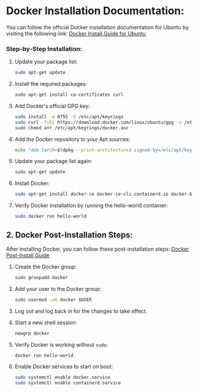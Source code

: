 # Docker Installation Documentation:

You can follow the official Docker installation documentation for Ubuntu by visiting the following link:
[Docker Install Guide for Ubuntu](https://docs.docker.com/engine/install/ubuntu/#install-using-the-repository)

### Step-by-Step Installation:

1. Update your package list:

   ```bash
   sudo apt-get update
   ```

2. Install the required packages:

   ```bash
   sudo apt-get install ca-certificates curl
   ```

3. Add Docker's official GPG key:

   ```bash
   sudo install -m 0755 -d /etc/apt/keyrings
   sudo curl -fsSL https://download.docker.com/linux/ubuntu/gpg -o /etc/apt/keyrings/docker.asc
   sudo chmod a+r /etc/apt/keyrings/docker.asc
   ```

4. Add the Docker repository to your Apt sources:

   ```bash
   echo "deb [arch=$(dpkg --print-architecture) signed-by=/etc/apt/keyrings/docker.asc] https://download.docker.com/linux/ubuntu $(. /etc/os-release && echo "$VERSION_CODENAME") stable" | sudo tee /etc/apt/sources.list.d/docker.list > /dev/null
   ```

5. Update your package list again:

   ```bash
   sudo apt-get update
   ```

6. Install Docker:

   ```bash
   sudo apt-get install docker-ce docker-ce-cli containerd.io docker-buildx-plugin docker-compose-plugin
   ```

7. Verify Docker installation by running the hello-world container:

   ```bash
   sudo docker run hello-world
   ```

## 2. Docker Post-Installation Steps:

After installing Docker, you can follow these post-installation steps:
[Docker Post-Install Guide](https://docs.docker.com/engine/install/linux-postinstall/)

1. Create the Docker group:

   ```bash
   sudo groupadd docker
   ```

2. Add your user to the Docker group:

   ```bash
   sudo usermod -aG docker $USER
   ```

3. Log out and log back in for the changes to take effect.

4. Start a new shell session:

   ```bash
   newgrp docker
   ```

5. Verify Docker is working without `sudo`:

   ```bash
   docker run hello-world
   ```

6. Enable Docker services to start on boot:

   ```bash
   sudo systemctl enable docker.service
   sudo systemctl enable containerd.service
   ```
